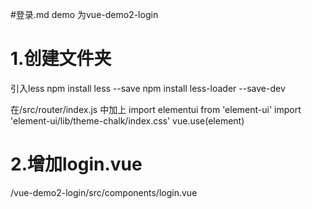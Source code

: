 #登录.md
demo 为vue-demo2-login

# 1.创建文件夹
引入less
npm install less --save
npm install less-loader --save-dev


在/src/router/index.js
中加上
import elementui from 'element-ui'
import 'element-ui/lib/theme-chalk/index.css'
vue.use(element)

# 2.增加login.vue
/vue-demo2-login/src/components/login.vue